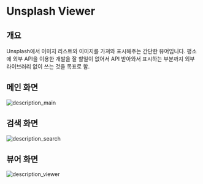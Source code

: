 # Unsplash Viewer
## 개요
Unsplash에서 이미지 리스트와 이미지를 가져와 표시해주는 간단한 뷰어입니다.
평소에 외부 API을 이용한 개발을 잘 할일이 없어서 API 받아와서 표시하는 부분까지 외부 라이브러리 없이 쓰는 것을 목표로 함.
## 메인 화면
![description_main](https://github.com/kakaopaycoding-ios/202202-hajinho-hanyang.ac.kr/blob/main/ReadMeFile/description_main.jpeg)
## 검색 화면
![description_search](https://github.com/kakaopaycoding-ios/202202-hajinho-hanyang.ac.kr/blob/main/ReadMeFile/description_search.jpeg)
## 뷰어 화면
![description_viewer](https://github.com/kakaopaycoding-ios/202202-hajinho-hanyang.ac.kr/blob/main/ReadMeFile/description_viewer.jpeg)
